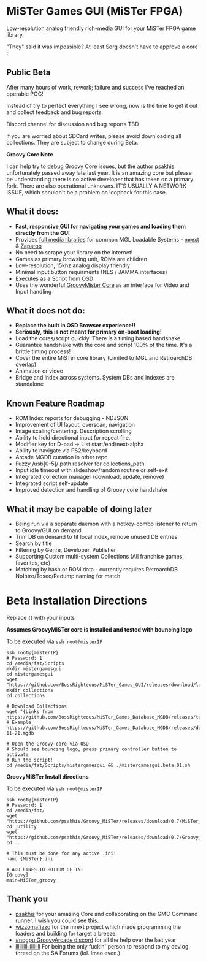 # MiSTer Games GUI (MiSTer FPGA)

Low-resolution analog friendly rich-media GUI for your MiSTer FPGA game library.

"They" said it was impossible? At least Sorg doesn't have to approve a core :|

## Public Beta

After many hours of work, rework; failure and success I've reached an operable POC!

Instead of try to perfect everything I see wrong, now is the time to get it out and collect feedback and bug reports.

Discord channel for discussion and bug reports TBD

If you are worried about SDCard writes, please avoid downloading all collections. They are subject to change during Beta.

**Groovy Core Note**

I can help try to debug Groovy Core issues, but the author [psakhis](https://github.com/psakhis) unfortunately passed away late last year. It is an amazing core but please be understanding there is no active developer that has taken on a primary fork. There are also operational unknowns. IT'S USUALLY A NETWORK ISSUE, which shouldn't be a problem on loopback for this case.



## What it does:

- **Fast, responsive GUI for navigating your games and loading them directly from the GUI**
- Provides [full media libraries](https://github.com/BossRighteous/MiSTer_Games_Data_Utils) for common MGL Loadable Systems - [mrext](https://github.com/wizzomafizzo/mrext) & [Zaparoo](https://github.com/ZaparooProject/zaparoo-core)
- No need to scrape your library on the internet!
- Games as primary browsing unit, ROMs are children
- Low-resolution, 15khz analog display friendly
- Minimal input button requirments (NES / JAMMA interfaces)
- Executes as a Script from OSD
- Uses the wonderful [GroovyMister Core](https://github.com/psakhis/Groovy_MiSTer) as an interface for Video and Input handling

## What it does not do:

- **Replace the built in OSD Browser experience!!**
- **Seriously, this is not meant for primary on-boot loading!**
- Load the cores/script quickly. There is a timing based handshake.
- Guarantee handshake with the core and script 100% of the time. It's a brittle timing process!
- Cover the entire MiSTer core library (Limited to MGL and RetroarchDB overlap)
- Animation or video
- Bridge and index across systems. System DBs and indexes are standalone

## Known Feature Roadmap

- ROM Index reports for debugging - NDJSON
- Improvement of UI layout, overscan, navigation
- Image scaling/centering. Description scrolling
- Ability to hold directional input for repeat fire.
- Modifier key for D-pad -> List start/end/next-alpha
- Ability to navigate via PS2/keyboard
- Arcade MGDB curation in other repo
- Fuzzy /usb[0-5]/ path resolver for collections_path
- Input idle timeout with slideshow/random routine or self-exit
- Integrated collection manager (download, update, remove)
- Integrated script self-update
- Improved detection and handling of Groovy core handshake

## What it may be capable of doing later

- Being run via a separate daemon with a hotkey-combo listener to return to Groovy/GUI on demand
- Trim DB on demand to fit local index, remove unused DB entries
- Search by title
- Filtering by Genre, Developer, Publisher
- Supporting Custom multi-system Collections (All franchise games, favorites, etc)
- Matching by hash or ROM data - currently requires RetroarchDB NoIntro/Tosec/Redump naming for match


# Beta Installation Directions

Replace {} with your inputs

**Assumes GroovyMiSTer core is installed and tested with bouncing logo**

To be executed via `ssh root@misterIP`
```
ssh root@{misterIP}
# Password: 1
cd /media/fat/Scripts
mkdir mistergamesgui
cd mistergamesgui
wget "https://github.com/BossRighteous/MiSTer_Games_GUI/releases/download/latest/mistergamesgui.sh"
mkdir collections
cd collections

# Download Collections
wget "{Links from https://github.com/BossRighteous/MiSTer_Games_Database_MGDB/releases/tag/latest}"
# Example https://github.com/BossRighteous/MiSTer_Games_Database_MGDB/releases/download/latest/SNES.Console.1990-11-21.mgdb

# Open the Groovy core via OSD
# Should see bouncing logo, press primary controller button to activate
# Run the script!
cd /media/fat/Scripts/mistergamesgui && ./mistergamesgui.beta.01.sh
```

**GroovyMiSTer Install directions**

To be executed via `ssh root@misterIP`
```
ssh root@{misterIP}
# Password: 1
cd /media/fat/
wget "https://github.com/psakhis/Groovy_MiSTer/releases/download/0.7/MiSTer_groovy"
cd _Utility
wget "https://github.com/psakhis/Groovy_MiSTer/releases/download/0.7/Groovy_20240922.rbf"
cd ..

# This must be done for any active .ini!
nano {MiSTer}.ini

# ADD LINES TO BOTTOM OF INI
[Groovy]
main=MiSTer_groovy
```

## Thank you
- [psakhis](https://github.com/psakhis) for your amazing Core and collaborating on the GMC Command runner. I wish you could see this.
- [wizzomafizzo](https://wizzo.dev/) for the mrext project which made programming the loaders and building for target a breeze.
- [#nogpu GroovyArcade discord](https://discord.com/channels/649595547308785664/1030412595884204082) for all the help over the last year
- [lllllllllllllllllll](https://forums.somethingawful.com/showthread.php?threadid=4058840#post542644664) For being the only fuckin' person to respond to my devlog thread on the SA Forums (lol. lmao even.)